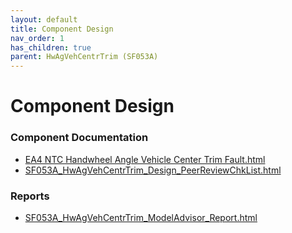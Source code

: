 ```yaml
---
layout: default
title: Component Design
nav_order: 1
has_children: true
parent: HwAgVehCentrTrim (SF053A)
---
```

# Component Design
### Component Documentation

- [EA4 NTC Handwheel Angle Vehicle Center Trim Fault.html](Doc/EA4%20NTC%20Handwheel%20Angle%20Vehicle%20Center%20Trim%20Fault.html)
- [SF053A_HwAgVehCentrTrim_Design_PeerReviewChkList.html](Doc/SF053A_HwAgVehCentrTrim_Design_PeerReviewChkList.html)

### Reports

- [SF053A_HwAgVehCentrTrim_ModelAdvisor_Report.html](Reports/SF053A_HwAgVehCentrTrim_ModelAdvisor_Report.html)


